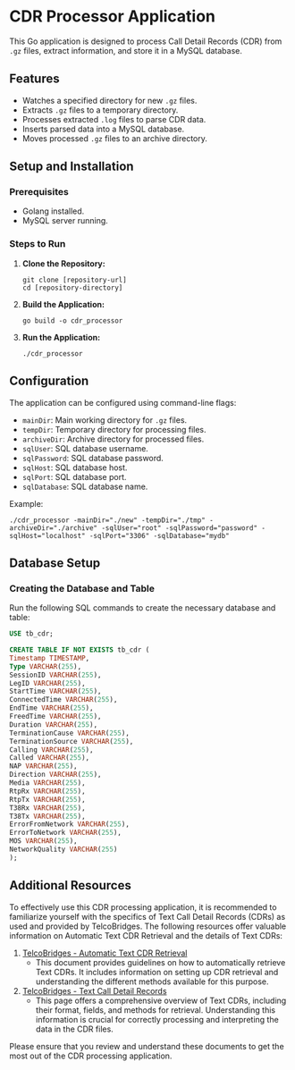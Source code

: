 # CDR Processor Application

This Go application is designed to process Call Detail Records (CDR) from `.gz` files, extract information, and store it in a MySQL database.

## Features

* Watches a specified directory for new `.gz` files.
* Extracts `.gz` files to a temporary directory.
* Processes extracted `.log` files to parse CDR data.
* Inserts parsed data into a MySQL database.
* Moves processed `.gz` files to an archive directory.

## Setup and Installation

### Prerequisites

* Golang installed.
* MySQL server running.

### Steps to Run

1. **Clone the Repository:**

   ```shell
   git clone [repository-url]
   cd [repository-directory]
   ```
2. **Build the Application:**

   ```shell
   go build -o cdr_processor
   ```
3. **Run the Application:**

   ```shell
   ./cdr_processor
   ```

## Configuration

The application can be configured using command-line flags:

* `mainDir`: Main working directory for `.gz` files.
* `tempDir`: Temporary directory for processing files.
* `archiveDir`: Archive directory for processed files.
* `sqlUser`: SQL database username.
* `sqlPassword`: SQL database password.
* `sqlHost`: SQL database host.
* `sqlPort`: SQL database port.
* `sqlDatabase`: SQL database name.

Example:

```shell
./cdr_processor -mainDir="./new" -tempDir="./tmp" -archiveDir="./archive" -sqlUser="root" -sqlPassword="password" -sqlHost="localhost" -sqlPort="3306" -sqlDatabase="mydb"
```

## Database Setup

### Creating the Database and Table

Run the following SQL commands to create the necessary database and table:

```sql
USE tb_cdr;

CREATE TABLE IF NOT EXISTS tb_cdr (
Timestamp TIMESTAMP,
Type VARCHAR(255),
SessionID VARCHAR(255),
LegID VARCHAR(255),
StartTime VARCHAR(255),
ConnectedTime VARCHAR(255),
EndTime VARCHAR(255),
FreedTime VARCHAR(255),
Duration VARCHAR(255),
TerminationCause VARCHAR(255),
TerminationSource VARCHAR(255),
Calling VARCHAR(255),
Called VARCHAR(255),
NAP VARCHAR(255),
Direction VARCHAR(255),
Media VARCHAR(255),
RtpRx VARCHAR(255),
RtpTx VARCHAR(255),
T38Rx VARCHAR(255),
T38Tx VARCHAR(255),
ErrorFromNetwork VARCHAR(255),
ErrorToNetwork VARCHAR(255),
MOS VARCHAR(255),
NetworkQuality VARCHAR(255)
);
```

## Additional Resources

To effectively use this CDR processing application, it is recommended to familiarize yourself with the specifics of Text Call Detail Records (CDRs) as used and provided by TelcoBridges. The following resources offer valuable information on Automatic Text CDR Retrieval and the details of Text CDRs:

1. [TelcoBridges - Automatic Text CDR Retrieval](https://docs.telcobridges.com/TMG:Automatic_Text_CDR_Retrieval)
   * This document provides guidelines on how to automatically retrieve Text CDRs. It includes information on setting up CDR retrieval and understanding the different methods available for this purpose.
2. [TelcoBridges - Text Call Detail Records](https://docs.telcobridges.com/Text_Call_Detail_Records#Retrieving_Text_CDRs)
   * This page offers a comprehensive overview of Text CDRs, including their format, fields, and methods for retrieval. Understanding this information is crucial for correctly processing and interpreting the data in the CDR files.

Please ensure that you review and understand these documents to get the most out of the CDR processing application.
